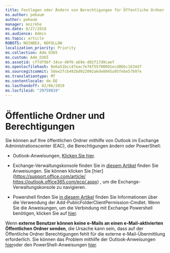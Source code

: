 ```yaml
---
title: Festlegen oder Ändern von Berechtigungen für Öffentliche Ordner
ms.author: pebaum
author: pebaum
manager: mnirkhe
ms.date: 8/27/2018
ms.audience: Admin
ms.topic: article
ROBOTS: NOINDEX, NOFOLLOW
localization_priority: Priority
ms.collection: Adm_O365
ms.custom: Adm_O365
ms.assetid: cffdf9bf-34ce-40f6-a69e-d02f17d9caef
ms.openlocfilehash: 8e6a51bcc47eac7e76f55700091ecd86bc1634d7
ms.sourcegitcommit: 5dee2fcb492bd922092a6de8045a95febe57b97e
ms.translationtype: MT
ms.contentlocale: de-DE
ms.lasthandoff: 02/06/2019
ms.locfileid: "29759819"
---
```

# <a name="permissions-and-public-folders"></a>Öffentliche Ordner und Berechtigungen

Sie können auf Ihre öffentlichen Ordner mithilfe von Outlook im Exchange Administrationscenter (EAC), die Berechtigungen ändern oder PowerShell:
  
- Outlook-Anweisungen, [Klicken Sie hier](https://support.office.com/article/Set-or-change-permissions-for-a-public-folder-b2e0440c-7873-48ec-9ff2-b1a20b723005.aspx).
    
- Exchange-Verwaltungskonsole finden Sie in [diesem Artikel](https://technet.microsoft.com/library/jj651147%28v=exchg.150%29.aspx.aspx#Anchor_1) finden Sie Anweisungen. Sie können klicken Sie [hier](https://support.office.com/article/ https://outlook.office365.com/ecp/.aspx) , um die Exchange-Verwaltungskonsole zu navigieren. 
    
- Powershell finden Sie [in diesem Artikel](https://technet.microsoft.com/library/bb124743%28v=exchg.160%29.aspx.aspx) finden Sie Informationen über die Verwendung der Add-PublicFolderClientPermission-Cmdlet. Wenn Sie die Anweisungen, um die Verbindung mit Exchange Powershell benötigen, klicken Sie auf [hier](https://technet.microsoft.com/library/jj984289%28v=exchg.160%29.aspx.aspx).
    
Wenn **externe Benutzer können keine e-Mails an einen e-Mail-aktivierten Öffentlichen Ordner senden**, die Ursache kann sein, dass auf der Öffentliche Ordner Berechtigungen fehlt für die externe e-Mail-Übermittlung erforderlich. Sie können das Problem mithilfe der Outlook-Anweisungen [hier](https://technet.microsoft.com/library/aa997560%28v=exchg.150%29.aspx.aspx#Anchor_1)oder den PowerShell-Anweisungen [hier](https://support.microsoft.com/help/2984402/-5.7.1-smtp-550-5.7.1-resolver.rst.authrequired-nondelivery-report-when-external-users-try-to-send-mail-to-mail-enabled-public-folders-in-office-365.aspx).
  

